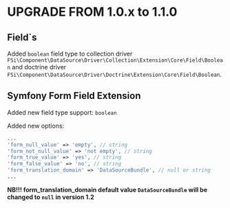 UPGRADE FROM 1.0.x to 1.1.0
============================

## Field`s

Added ``boolean`` field type to collection driver ``FSi\Component\DataSource\Driver\Collection\Extension\Core\Field\Boolean`` and doctrine driver ``FSi\Component\DataSource\Driver\Doctrine\Extension\Core\Field\Boolean``.

## Symfony Form Field Extension

Added new field type support: ``boolean``

Added new options:
```php
...
'form_null_value' => 'empty', // string
'form_not_null_value' => 'not empty', // string
'form_true_value' => 'yes', // string
'form_false_value' => 'no', // string
'form_translation_domain' => 'DataSourceBundle', // null or string
...
```

**NB!!! form_translation_domain default value ``DataSourceBundle`` will be changed to ``null`` in version 1.2**
